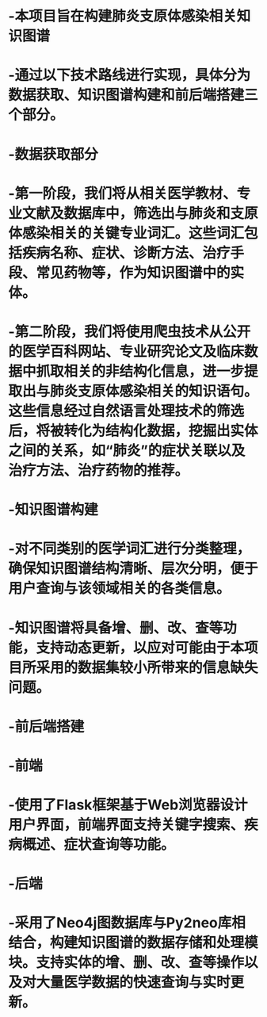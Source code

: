 # -本项目旨在构建肺炎支原体感染相关知识图谱

# -通过以下技术路线进行实现，具体分为数据获取、知识图谱构建和前后端搭建三个部分。

# -数据获取部分

# -第一阶段，我们将从相关医学教材、专业文献及数据库中，筛选出与肺炎和支原体感染相关的关键专业词汇。这些词汇包括疾病名称、症状、诊断方法、治疗手段、常见药物等，作为知识图谱中的实体。
# -第二阶段，我们将使用爬虫技术从公开的医学百科网站、专业研究论文及临床数据中抓取相关的非结构化信息，进一步提取出与肺炎支原体感染相关的知识语句。这些信息经过自然语言处理技术的筛选后，将被转化为结构化数据，挖掘出实体之间的关系，如“肺炎”的症状关联以及治疗方法、治疗药物的推荐。

# -知识图谱构建

# -对不同类别的医学词汇进行分类整理，确保知识图谱结构清晰、层次分明，便于用户查询与该领域相关的各类信息。
# -知识图谱将具备增、删、改、查等功能，支持动态更新，以应对可能由于本项目所采用的数据集较小所带来的信息缺失问题。

# -前后端搭建

# -前端

# -使用了Flask框架基于Web浏览器设计用户界面，前端界面支持关键字搜索、疾病概述、症状查询等功能。

# -后端

# -采用了Neo4j图数据库与Py2neo库相结合，构建知识图谱的数据存储和处理模块。支持实体的增、删、改、查等操作以及对大量医学数据的快速查询与实时更新。
